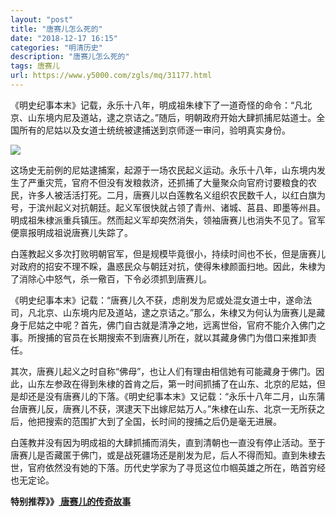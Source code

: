 ```yaml
---
layout: "post"
title: "唐赛儿怎么死的"
date: "2018-12-17 16:15"
categories: "明清历史"
description: "唐赛儿怎么死的"
tags: 唐赛儿
url: https://www.y5000.com/zgls/mq/31177.html
---
```






《明史纪事本末》记载，永乐十八年，明成祖朱棣下了一道奇怪的命令：“凡北京、山东境内尼及道站，逮之京诘之。”随后，明朝政府开始大肆抓捕尼姑道士。全国所有的尼姑以及女道士统统被逮捕送到京师逐一审问，验明真实身份。

![](https://img.y5000.com/uploads/allimg/180629/8-1P6291A450409.jpg)

这场史无前例的尼姑逮捕案，起源于一场农民起义运动。永乐十八年，山东境内发生了严重灾荒，官府不但没有发粮救济，还抓捕了大量聚众向官府讨要粮食的农民，许多人被活活打死。二月，唐赛儿以白莲教名义组织农民数千人，以红白旗为号，于滨州起义对抗朝廷。起义军很快就占领了青州、诸城、莒县、即墨等州县。明成祖朱棣派重兵镇压。然而起义军却突然消失，领袖唐赛儿也消失不见了。官军便禀报明成祖说唐赛儿失踪了。

白莲教起义多次打败明朝官军，但是规模毕竟很小，持续时间也不长，但是唐赛儿对政府的招安不理不睬，蛊惑民众与朝廷对抗，使得朱棣颜面扫地。因此，朱棣为了消除心中怒气，杀一儆百，下令必须抓到唐赛儿。

《明史纪事本末》记载：“唐赛儿久不获，虑削发为尼或处混女道士中，遂命法司，凡北京、山东境内尼及道站，逮之京诘之。”那么，朱棣又为何认为唐赛儿是藏身于尼姑之中呢？首先，佛门自古就是清净之地，远离世俗，官府不能介入佛门之事。所搜捕的官员在长期搜索不到唐赛儿所在，就以其藏身佛门为借口来推卸责任。

其次，唐赛儿起义之时自称“佛母”，也让人们有理由相信她有可能藏身于佛门。因此，山东左参政在得到朱棣的首肯之后，第一时间抓捕了在山东、北京的尼姑，但是却还是没有唐赛儿的下落。《明史纪事本末》又记载：“永乐十八年二月，山东蒲台唐赛儿反，唐赛儿不获，溟逮天下出嫁尼姑万人。”朱棣在山东、北京一无所获之后，他把搜索的范围扩大到了全国，长时间的搜捕之后仍是毫无进展。

白莲教并没有因为明成祖的大肆抓捕而消失，直到清朝也一直没有停止活动。至于唐赛儿是否藏匿于佛门，或是战死疆场还是削发为尼，后人不得而知。直到朱棣去世，官府依然没有她的下落。历代史学家为了寻觅这位巾帼英雄之所在，皓首穷经也无定论。

**特别推荐》》[ 唐赛儿的传奇故事](https://www.y5000.com/zgls/mq/12075.html)**
